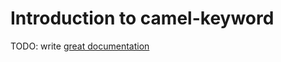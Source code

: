 # Introduction to camel-keyword

TODO: write [great documentation](http://jacobian.org/writing/what-to-write/)
